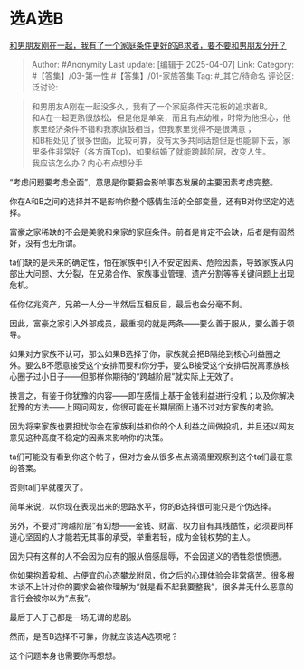 # 选A选B
[和男朋友刚在一起，我有了一个家庭条件更好的追求者，要不要和男朋友分开？](https://www.zhihu.com/question/608286284/answer/1892536802402878268)

> Author: #Anonymity
> Last update: [编辑于 2025-04-07]
> Link:
> Category: #【答集】/03-第一性 #【答集】/01-家族答集 
> Tag: #_其它/待命名 
> 评论区:
> 泛讨论:

> 和男朋友A刚在一起没多久，我有了一个家庭条件天花板的追求者B。  
> 和A在一起更熟很放松，但是他是单亲，而且有点幼稚，时常为他担心，他家里经济条件不错和我家旗鼓相当，但我家里觉得不是很满意；  
> 和B相处见了很多世面，比较可靠，没有太多共同话题但是也能聊下去，家里条件非常好（各方面Top)，如果结婚了就能跨越阶层，改变人生。  
> 我应该怎么办？内心有点想分手

  

“考虑问题要考虑全面”，意思是你要把会影响事态发展的主要因素考虑完整。

你在A和B之间的选择并不是影响你整个感情生活的全部变量，还有B对你坚定的选择。

富豪之家稀缺的不会是美貌和亲家的家庭条件。前者是肯定不会缺，后者是有固然好，没有也无所谓。

ta们缺的是未来的确定性，怕在家族中引入不安定因素、危险因素，导致家族从内部出大问题、大分裂，在兄弟合作、家族事业管理、遗产分割等等关键问题上出现危机。

任你亿兆资产，兄弟一人分一半然后互相反目，最后也会分毫不剩。

因此，富豪之家引入外部成员，最重视的就是两条——要么善于服从，要么善于领导。

如果对方家族不认可，那么如果B选择了你，家族就会把B隔绝到核心利益圈之外。要么B不愿意接受这个安排而要和你分手，要么B接受这个安排后脱离家族核心圈子过小日子——但那样你期待的“跨越阶层”就实际上无效了。

换言之，有鉴于你犹豫的内容——即在感情上基于金钱利益进行投机；以及你解决犹豫的方法——上网问网友，你很可能在长期层面上通不过对方家族的考验。

因为将来家族也要担忧你会在家族利益和你的个人利益之间做投机，并且还以网友意见这种高度不稳定的因素来影响你的决策。

ta们可能没有看到你这个帖子，但对方会从很多点点滴滴里观察到这个ta们最在意的答案。

否则ta们早就覆灭了。

简单来说，以你现在表现出来的思路水平，你的B选择很可能只是个伪选择。

另外，不要对“跨越阶层”有幻想——金钱、财富、权力自有其残酷性，必须要同样道心坚固的人才能若无其事的承受，举重若轻，成为金钱权势的主人。

因为只有这样的人不会因为应有的服从倍感屈辱，不会因道义的牺牲怨恨愤懑。

你如果抱着投机、占便宜的心态攀龙附凤，你之后的心理体验会非常痛苦。很多根本谈不上针对你的要求会被你理解为“就是看不起我要整我”，很多并无什么恶意的言行会被你以为“点我”。

最后于人于己都是一场无谓的悲剧。

然而，是否B选择不可靠，你就应该选A选项呢？

这个问题本身也需要你再想想。
